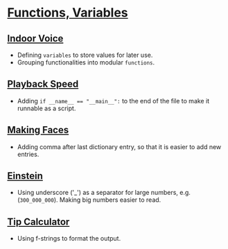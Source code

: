 # [Functions, Variables](pset_0)

## [Indoor Voice](indoor/indoor.py)

- Defining `variables` to store values for later use.
- Grouping functionalities into modular `functions`.

## [Playback Speed](playback/playback.py)

- Adding `if __name__ == "__main__":` to the end of the file to make it runnable as a script.

## [Making Faces](faces/faces.py)

- Adding comma after last dictionary entry, so that it is easier to add new entries.

## [Einstein](einstein/einstein.py)

- Using underscore ('_') as a separator for large numbers, e.g. (`300_000_000`). Making big numbers easier to read.

## [Tip Calculator](tip/tip.py)

- Using f-strings to format the output.
